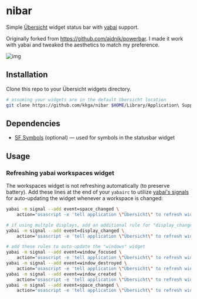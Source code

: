 # nibar

Simple [Übersicht](https://github.com/felixhageloh/uebersicht) widget status bar with [yabai](https://github.com/koekeishiya/yabai) support.

Originally forked from https://github.com/ajdnik/powerbar. I made it work with yabai and tweaked the aesthetics to match my preference.

![img](./ss.png)

## Installation

Clone this repo to your Übersicht widgets directory.

```bash
# assuming your widgets are in the default Übersicht location
git clone https://github.com/kkga/nibar $HOME/Library/Application\ Support/Übersicht/widgets/nibar
```

## Dependencies

- [SF Symbols](https://developer.apple.com/sf-symbols/) (optional) — used for symbols in the statusbar widget

## Usage

### Refreshing yabai workspaces widget

The workspaces widget is not refreshing automatically (to preserve battery). Add these lines at the end of your `yabairc` to utilize [yabai's signals](https://github.com/koekeishiya/yabai/wiki/Commands#automation-with-rules-and-signals) for auto-updating the widget whenever a workspace is changed:

```sh
yabai -m signal --add event=space_changed \
    action="osascript -e 'tell application \"Übersicht\" to refresh widget id \"nibar-spaces-jsx\"'"

# if using multple displays, add an additional rule for "display_changed" event
yabai -m signal --add event=display_changed \
    action="osascript -e 'tell application \"Übersicht\" to refresh widget id \"nibar-spaces-jsx\"'"
```

```sh
# add these rules to auto-update the "windows" widget
yabai -m signal --add event=window_focused \
    action="osascript -e 'tell application \"Übersicht\" to refresh widget id \"nibar-windows-jsx\"'"
yabai -m signal --add event=window_destroyed \
    action="osascript -e 'tell application \"Übersicht\" to refresh widget id \"nibar-windows-jsx\"'"
yabai -m signal --add event=window_created \
    action="osascript -e 'tell application \"Übersicht\" to refresh widget id \"nibar-windows-jsx\"'"
yabai -m signal --add event=space_changed \
    action="osascript -e 'tell application \"Übersicht\" to refresh widget id \"nibar-windows-jsx\"'"
```
